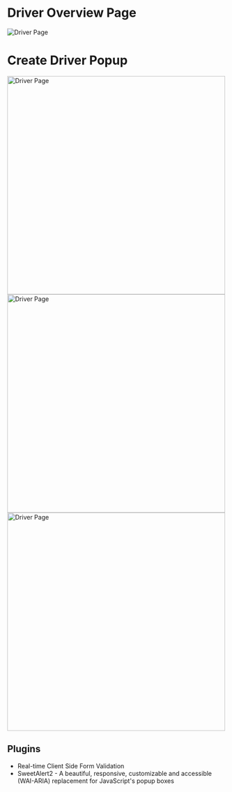 # Driver Overview Page

<img href="https://www.djangoproject.com/start/overview/" src="https://werewlf.com/monta/driver/drivermainpage.png" alt="Driver Page">

# Create Driver Popup

<img href="https://www.djangoproject.com/start/overview/" src="https://werewlf.com/monta/driver/drivermodal.png" alt="Driver Page" height="500">
<img href="https://www.djangoproject.com/start/overview/" src="https://werewlf.com/monta/driver/drivermodal2.png" alt="Driver Page" height="500">
<img href="https://www.djangoproject.com/start/overview/" src="https://werewlf.com/monta/driver/drivermodalsa.png" alt="Driver Page" height="500">

## Plugins
- Real-time Client Side Form Validation
- SweetAlert2 - A beautiful, responsive, customizable and accessible (WAI-ARIA) replacement for JavaScript's popup boxes
